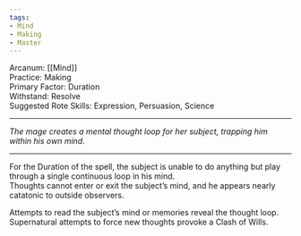 ```yaml
---
tags:
- Mind
- Making
- Master
---
```


Arcanum: [[Mind]]\
Practice: Making\
Primary Factor: Duration\
Withstand: Resolve\
Suggested Rote Skills: Expression, Persuasion, Science

---

_The mage creates a mental thought loop for her subject, trapping him within his own mind._

---

For the Duration of the spell, the subject is unable to do anything but play through a single continuous loop in his mind.\
Thoughts cannot enter or exit the subject’s mind, and he appears nearly catatonic to outside observers.

Attempts to read the subject’s mind or memories reveal the thought loop. Supernatural attempts to force new thoughts provoke a Clash of Wills.